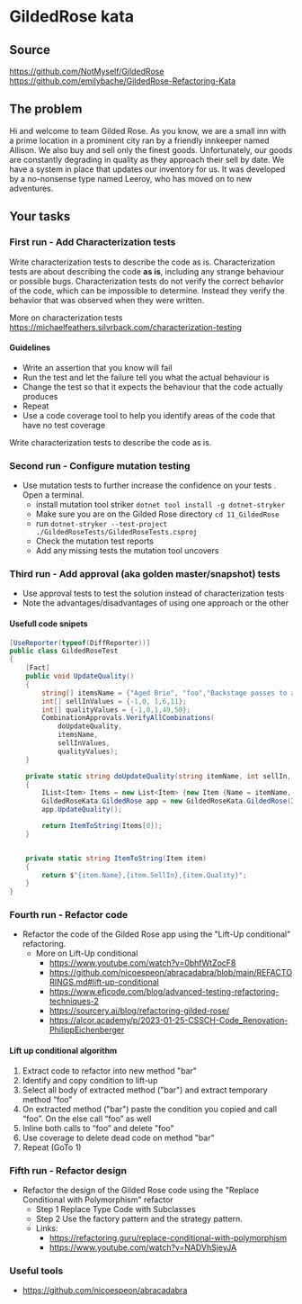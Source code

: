 # GildedRose kata

## Source

<https://github.com/NotMyself/GildedRose>
<https://github.com/emilybache/GildedRose-Refactoring-Kata>

## The problem

Hi and welcome to team Gilded Rose. As you know, we are a small inn with a prime location in a prominent city ran by a friendly innkeeper named Allison. We also buy and sell only the finest goods. Unfortunately, our goods are constantly degrading in quality as they approach their sell by date. We have a system in place that updates our inventory for us. It was developed by a no-nonsense type named Leeroy, who has moved on to new adventures.

## Your tasks

### First run - Add Characterization tests

Write characterization tests to describe the code as is.
Characterization tests are about describing the code **as is**, including any strange behaviour or possible bugs.
Characterization tests do not verify the correct behavior of the code, which can be impossible to determine.
Instead they verify the behavior that was observed when they were written.

More on characterization tests <https://michaelfeathers.silvrback.com/characterization-testing>

#### Guidelines

- Write an assertion that you know will fail
- Run the test and let the failure tell you what the actual behaviour is
- Change the test so that it expects the behaviour that the code actually produces
- Repeat
- Use a code coverage tool to help you identify areas of the code that have no test coverage

Write characterization tests to describe the code as is.

### Second run - Configure mutation testing

- Use mutation tests to further increase the confidence on your tests
  . Open a terminal.
  - install mutation tool striker `dotnet tool install -g dotnet-stryker`
  - Make sure you are on the Gilded Rose directory `cd 11_GildedRose`
  - run `dotnet-stryker --test-project ./GildedRoseTests/GildedRoseTests.csproj`
  - Check the mutation test reports
  - Add any missing tests the mutation tool uncovers

### Third run - Add approval (aka golden master/snapshot) tests

- Use approval tests to test the solution instead of characterization tests
- Note the advantages/disadvantages of using one approach or the other

#### Usefull code snipets

```csharp
[UseReporter(typeof(DiffReporter))]
public class GildedRoseTest
{
    [Fact]
    public void UpdateQuality()
    {
        string[] itemsName = {"Aged Brie", "foo","Backstage passes to a TAFKAL80ETC concert","Sulfuras, Hand of Ragnaros"};
        int[] sellInValues = {-1,0, 1,6,11};
        int[] qualityValues = {-1,0,1,49,50};
        CombinationApprovals.VerifyAllCombinations(
            doUpdateQuality,
            itemsName,
            sellInValues,
            qualityValues);
    }

    private static string doUpdateQuality(string itemName, int sellIn, int quality)
    {
        IList<Item> Items = new List<Item> {new Item {Name = itemName, SellIn = sellIn, Quality = quality}};
        GildedRoseKata.GildedRose app = new GildedRoseKata.GildedRose(Items);
        app.UpdateQuality();

        return ItemToString(Items[0]);
    }


    private static string ItemToString(Item item)
    {
        return $"{item.Name},{item.SellIn},{item.Quality}";
    }
}
```

### Fourth run - Refactor code

- Refactor the code of the Gilded Rose app using the "Lift-Up conditional" refactoring.
  - More on Lift-Up conditional
    - <https://www.youtube.com/watch?v=0bhfWtZocF8>
    - <https://github.com/nicoespeon/abracadabra/blob/main/REFACTORINGS.md#lift-up-conditional>
    - <https://www.eficode.com/blog/advanced-testing-refactoring-techniques-2>
    - <https://sourcery.ai/blog/refactoring-gilded-rose/>
    - <https://alcor.academy/p/2023-01-25-CSSCH-Code_Renovation-PhilippEichenberger>

#### Lift up conditional algorithm

1. Extract code to refactor into new method "bar"
2. Identify and copy condition to lift-up
3. Select all body of extracted method ("bar") and extract temporary method “foo”
4. On extracted method ("bar") paste the condition you copied and call “foo”. On the else call “foo” as well
5. Inline both calls to “foo” and delete "foo"
6. Use coverage to delete dead code on method "bar"
7. Repeat (GoTo 1)

### Fifth run - Refactor design

- Refactor the design of the Gilded Rose code using the "Replace Conditional with Polymorphism" refactor
  - Step 1 Replace Type Code with Subclasses
  - Step 2 Use the factory pattern and the strategy pattern.
  - Links:
    - <https://refactoring.guru/replace-conditional-with-polymorphism>
    - <https://www.youtube.com/watch?v=NADVhSjeyJA>

### Useful tools

- <https://github.com/nicoespeon/abracadabra>
